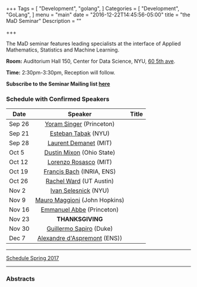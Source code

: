 +++
Tags = [
  "Development",
  "golang",
]
Categories = [
  "Development",
  "GoLang",
]
menu = "main"
date = "2016-12-22T14:45:56-05:00"
title = "the MaD Seminar"
Description = ""

+++

The MaD seminar features leading specialists at the interface
of Applied Mathematics, Statistics and Machine Learning. 

**Room:** Auditorium Hall 150, Center for Data Science, NYU, [60 5th ave](https://www.google.com/maps/place/NYU+Center+for+Data+Science/@40.735016,-73.9969907,17z/data=!3m1!4b1!4m5!3m4!1s0x89c2599787834ad9:0x5dd8af15d9fbc8a3!8m2!3d40.735016!4d-73.994802).

**Time:** 2:30pm-3:30pm, Reception will follow. 

**Subscribe to the Seminar Mailing list [here](http://cims.nyu.edu/mailman/listinfo/mad)**

### Schedule with Confirmed Speakers

| Date        | Speaker       | Title |
| ----------- |:-------------:|:-----------:| 
| Sep 26      | [Yoram Singer](http://www.cs.princeton.edu/~ysinger/) (Princeton)  |  |
| Sep 21      | [Esteban Tabak](http://www.math.nyu.edu/faculty/tabak/) (NYU) |     |
| Sep 28 | [Laurent Demanet](http://math.mit.edu/icg/people/laurent.html) (MIT)     |  |
| Oct 5 | [Dustin Mixon](https://people.math.osu.edu/mixon.23/) (Ohio State)     |  |
| Oct 12 |  [Lorenzo Rosasco](http://web.mit.edu/lrosasco/www/) (MIT)  |  |
| Oct 19 |  [Francis Bach](http://www.di.ens.fr/~fbach/) (INRIA, ENS)      |    |
| Oct 26 | [Rachel Ward](https://www.ma.utexas.edu/users/rachel/) (UT Austin)      | |
| Nov 2 | [Ivan Selesnick](http://eeweb.poly.edu/iselesni/) (NYU)  |  | 
| Nov 9 | [Mauro Maggioni](http://www.math.jhu.edu/~mauro/) (John Hopkins)      |  |
| Nov 16 | [Emmanuel Abbe](http://www.ee.princeton.edu/research/eabbe/?q=node/1) (Princeton)  |  |
| Nov 23 | **THANKSGIVING**      | 
| Nov 30 | [Guillermo Sapiro](http://ece.duke.edu/faculty/guillermo-sapiro)  (Duke)    | |
| Dec 7 | [Alexandre d'Aspremont](http://www.di.ens.fr/~aspremon/) (ENS)) |  |

---

[Schedule Spring 2017](https://mathsanddatanyu.github.io/website/seminar_spring2017/)

---
### Abstracts 


